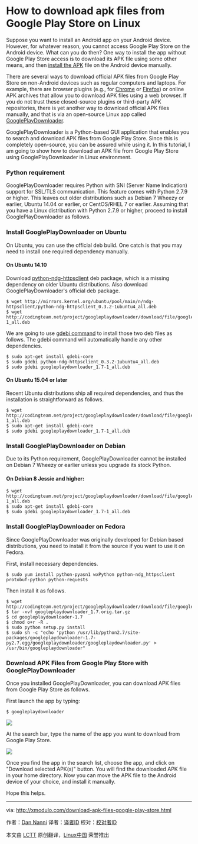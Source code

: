 How to download apk files from Google Play Store on Linux
================================================================================
Suppose you want to install an Android app on your Android device. However, for whatever reason, you cannot access Google Play Store on the Android device. What can you do then? One way to install the app without Google Play Store access is to download its APK file using some other means, and then [install the APK][1] file on the Android device manually.

There are several ways to download official APK files from Google Play Store on non-Android devices such as regular computers and laptops. For example, there are browser plugins (e.g., for [Chrome][2] or [Firefox][3]) or online APK archives that allow you to download APK files using a web browser. If you do not trust these closed-source plugins or third-party APK repositories, there is yet another way to download official APK files manually, and that is via an open-source Linux app called [GooglePlayDownloader][4].

GooglePlayDownloader is a Python-based GUI application that enables you to search and download APK files from Google Play Store. Since this is completely open-source, you can be assured while using it. In this tutorial, I am going to show how to download an APK file from Google Play Store using GooglePlayDownloader in Linux environment.

### Python requirement ###

GooglePlayDownloader requires Python with SNI (Server Name Indication) support for SSL/TLS communication. This feature comes with Python 2.7.9 or higher. This leaves out older distributions such as Debian 7 Wheezy or earlier, Ubuntu 14.04 or earlier, or CentOS/RHEL 7 or earlier. Assuming that you have a Linux distribution with Python 2.7.9 or higher, proceed to install GooglePlayDownloader as follows.

### Install GooglePlayDownloader on Ubuntu ###

On Ubuntu, you can use the official deb build. One catch is that you may need to install one required dependency manually.

#### On Ubuntu 14.10 ####

Download [python-ndg-httpsclient][5] deb package, which is a missing dependency on older Ubuntu distributions. Also download GooglePlayDownloader's official deb package.

    $ wget http://mirrors.kernel.org/ubuntu/pool/main/n/ndg-httpsclient/python-ndg-httpsclient_0.3.2-1ubuntu4_all.deb
    $ wget http://codingteam.net/project/googleplaydownloader/download/file/googleplaydownloader_1.7-1_all.deb 

We are going to use [gdebi command][6] to install those two deb files as follows. The gdebi command will automatically handle any other dependencies.

    $ sudo apt-get install gdebi-core
    $ sudo gdebi python-ndg-httpsclient_0.3.2-1ubuntu4_all.deb
    $ sudo gdebi googleplaydownloader_1.7-1_all.deb

#### On Ubuntu 15.04 or later ####

Recent Ubuntu distributions ship all required dependencies, and thus the installation is straightforward as follows.

    $ wget http://codingteam.net/project/googleplaydownloader/download/file/googleplaydownloader_1.7-1_all.deb
    $ sudo apt-get install gdebi-core
    $ sudo gdebi googleplaydownloader_1.7-1_all.deb 

### Install GooglePlayDownloader on Debian ###

Due to its Python requirement, GooglePlayDownloader cannot be installed on Debian 7 Wheezy or earlier unless you upgrade its stock Python.

#### On Debian 8 Jessie and higher: ####

    $ wget http://codingteam.net/project/googleplaydownloader/download/file/googleplaydownloader_1.7-1_all.deb
    $ sudo apt-get install gdebi-core
    $ sudo gdebi googleplaydownloader_1.7-1_all.deb 

### Install GooglePlayDownloader on Fedora ###

Since GooglePlayDownloader was originally developed for Debian based distributions, you need to install it from the source if you want to use it on Fedora.

First, install necessary dependencies.

    $ sudo yum install python-pyasn1 wxPython python-ndg_httpsclient protobuf-python python-requests 

Then install it as follows.

    $ wget http://codingteam.net/project/googleplaydownloader/download/file/googleplaydownloader_1.7.orig.tar.gz
    $ tar -xvf googleplaydownloader_1.7.orig.tar.gz
    $ cd googleplaydownloader-1.7
    $ chmod o+r -R .
    $ sudo python setup.py install
    $ sudo sh -c "echo 'python /usr/lib/python2.7/site-packages/googleplaydownloader-1.7-py2.7.egg/googleplaydownloader/googleplaydownloader.py' > /usr/bin/googleplaydownloader"

### Download APK Files from Google Play Store with GooglePlayDownloader ###

Once you installed GooglePlayDownloader, you can download APK files from Google Play Store as follows.

First launch the app by typing:

    $ googleplaydownloader 

![](https://farm1.staticflickr.com/425/20229024898_105396fa68_b.jpg)

At the search bar, type the name of the app you want to download from Google Play Store.

![](https://farm1.staticflickr.com/503/20230360479_925f5da613_b.jpg)

Once you find the app in the search list, choose the app, and click on "Download selected APK(s)" button. You will find the downloaded APK file in your home directory. Now you can move the APK file to the Android device of your choice, and install it manually.

Hope this helps.

--------------------------------------------------------------------------------

via: http://xmodulo.com/download-apk-files-google-play-store.html

作者：[Dan Nanni][a]
译者：[译者ID](https://github.com/译者ID)
校对：[校对者ID](https://github.com/校对者ID)

本文由 [LCTT](https://github.com/LCTT/TranslateProject) 原创翻译，[Linux中国](https://linux.cn/) 荣誉推出

[a]:http://xmodulo.com/author/nanni
[1]:http://xmodulo.com/how-to-install-apk-file-on-android-phone-or-tablet.html
[2]:https://chrome.google.com/webstore/detail/apk-downloader/cgihflhdpokeobcfimliamffejfnmfii
[3]:https://addons.mozilla.org/en-us/firefox/addon/apk-downloader/
[4]:http://codingteam.net/project/googleplaydownloader
[5]:http://packages.ubuntu.com/vivid/python-ndg-httpsclient
[6]:http://xmodulo.com/how-to-install-deb-file-with-dependencies.html